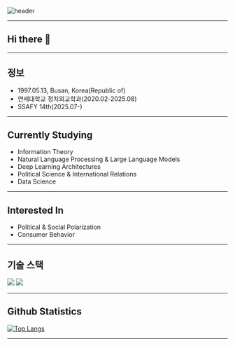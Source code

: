 ![header](https://capsule-render.vercel.app/api?type=waving&color=gradient&&height=300&text=Glad%20To%20See%20You%20%F0%9F%A4%97)

*****



## Hi there 👋

*****

## 정보
+ 1997.05.13, Busan, Korea(Republic of)
+ 연세대학교 정치외교학과(2020.02-2025.08)
+ SSAFY 14th(2025.07-)

*****



## Currently Studying
+ Information Theory
+ Natural Language Processing & Large Language Models
+ Deep Learning Architectures
+ Political Science & International Relations
+ Data Science

*****

## Interested In
+ Political & Social Polarization
+ Consumer Behavior

*****

## 기술 스택


<img src="https://img.shields.io/badge/Python-3776AB?style=flat-square&logo=Python&logoColor=white"/>
<img src="https://img.shields.io/badge/R-276DC3?style=flat-square&logo=Python&logoColor=white"/>


*****


## Github Statistics
[![Top Langs](https://github-readme-stats.vercel.app/api/top-langs/?username=may0na1se)](https://github.com/may0na1se/github-readme-stats)

*****
